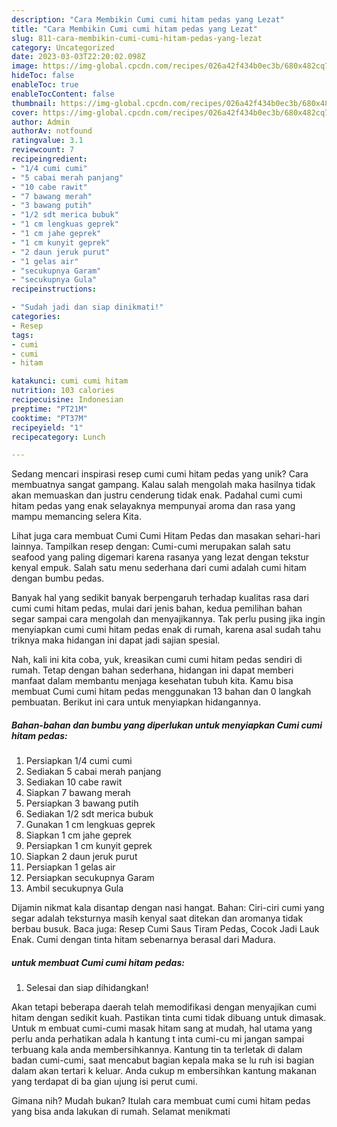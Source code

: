 ```yaml
---
description: "Cara Membikin Cumi cumi hitam pedas yang Lezat"
title: "Cara Membikin Cumi cumi hitam pedas yang Lezat"
slug: 811-cara-membikin-cumi-cumi-hitam-pedas-yang-lezat
category: Uncategorized
date: 2023-03-03T22:20:02.098Z
image: https://img-global.cpcdn.com/recipes/026a42f434b0ec3b/680x482cq70/cumi-cumi-hitam-pedas-foto-resep-utama.jpg
hideToc: false
enableToc: true
enableTocContent: false
thumbnail: https://img-global.cpcdn.com/recipes/026a42f434b0ec3b/680x482cq70/cumi-cumi-hitam-pedas-foto-resep-utama.jpg
cover: https://img-global.cpcdn.com/recipes/026a42f434b0ec3b/680x482cq70/cumi-cumi-hitam-pedas-foto-resep-utama.jpg
author: Admin
authorAv: notfound
ratingvalue: 3.1
reviewcount: 7
recipeingredient:
- "1/4 cumi cumi"
- "5 cabai merah panjang"
- "10 cabe rawit"
- "7 bawang merah"
- "3 bawang putih"
- "1/2 sdt merica bubuk"
- "1 cm lengkuas geprek"
- "1 cm jahe geprek"
- "1 cm kunyit geprek"
- "2 daun jeruk purut"
- "1 gelas air"
- "secukupnya Garam"
- "secukupnya Gula"
recipeinstructions:

- "Sudah jadi dan siap dinikmati!"
categories:
- Resep
tags:
- cumi
- cumi
- hitam

katakunci: cumi cumi hitam 
nutrition: 103 calories
recipecuisine: Indonesian
preptime: "PT21M"
cooktime: "PT37M"
recipeyield: "1"
recipecategory: Lunch

---
```





Sedang mencari inspirasi resep cumi cumi hitam pedas yang unik? Cara membuatnya sangat gampang. Kalau salah mengolah maka hasilnya tidak akan memuaskan dan justru cenderung tidak enak. Padahal cumi cumi hitam pedas yang enak selayaknya mempunyai aroma dan rasa yang mampu memancing selera Kita.





Lihat juga cara membuat Cumi Cumi Hitam Pedas dan masakan sehari-hari lainnya. Tampilkan resep dengan: Cumi-cumi merupakan salah satu seafood yang paling digemari karena rasanya yang lezat dengan tekstur kenyal empuk. Salah satu menu sederhana dari cumi adalah cumi hitam dengan bumbu pedas.

Banyak hal yang sedikit banyak berpengaruh terhadap kualitas rasa dari cumi cumi hitam pedas, mulai dari jenis bahan, kedua pemilihan bahan segar sampai cara mengolah dan menyajikannya. Tak perlu pusing jika ingin menyiapkan cumi cumi hitam pedas enak di rumah, karena asal sudah tahu triknya maka hidangan ini dapat jadi sajian spesial.






Nah, kali ini kita coba, yuk, kreasikan cumi cumi hitam pedas sendiri di rumah. Tetap dengan bahan sederhana, hidangan ini dapat memberi manfaat dalam membantu menjaga kesehatan tubuh kita. Kamu bisa membuat Cumi cumi hitam pedas menggunakan 13 bahan dan 0 langkah pembuatan. Berikut ini cara untuk menyiapkan hidangannya.

<!--inarticleads1-->

##### Bahan-bahan dan bumbu yang diperlukan untuk menyiapkan Cumi cumi hitam pedas:

1. Persiapkan 1/4 cumi cumi
1. Sediakan 5 cabai merah panjang
1. Sediakan 10 cabe rawit
1. Siapkan 7 bawang merah
1. Persiapkan 3 bawang putih
1. Sediakan 1/2 sdt merica bubuk
1. Gunakan 1 cm lengkuas geprek
1. Siapkan 1 cm jahe geprek
1. Persiapkan 1 cm kunyit geprek
1. Siapkan 2 daun jeruk purut
1. Persiapkan 1 gelas air
1. Persiapkan secukupnya Garam
1. Ambil secukupnya Gula


Dijamin nikmat kala disantap dengan nasi hangat. Bahan: Ciri-ciri cumi yang segar adalah teksturnya masih kenyal saat ditekan dan aromanya tidak berbau busuk. Baca juga: Resep Cumi Saus Tiram Pedas, Cocok Jadi Lauk Enak. Cumi dengan tinta hitam sebenarnya berasal dari Madura. 

<!--inarticleads2-->

#####  untuk membuat Cumi cumi hitam pedas:


1. Selesai dan siap dihidangkan!

Akan tetapi beberapa daerah telah memodifikasi dengan menyajikan cumi hitam dengan sedikit kuah. Pastikan tinta cumi tidak dibuang untuk dimasak. Untuk m embuat cumi-cumi masak hitam sang at mudah, hal utama yang perlu anda perhatikan adala h kantung t inta cumi-cu mi jangan sampai terbuang kala anda membersihkannya. Kantung tin ta terletak di dalam badan cumi-cumi, saat mencabut bagian kepala maka se lu ruh isi bagian dalam akan tertari k keluar. Anda cukup m embersihkan kantung makanan yang terdapat di ba gian ujung isi perut cumi. 

Gimana nih? Mudah bukan? Itulah cara membuat cumi cumi hitam pedas yang bisa anda lakukan di rumah. Selamat menikmati
